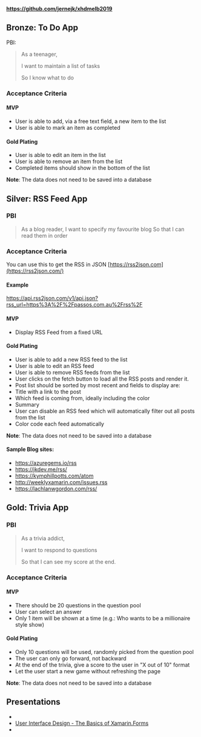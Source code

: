 **<https://github.com/jernejk/xhdmelb2019>**

## Bronze: To Do App

PBI:

> As a teenager,
> 
> I want to maintain a list of tasks
> 
> So I know what to do

### Acceptance Criteria

#### MVP

- User is able to add, via a free text field, a new item to the list
- User is able to mark an item as completed

#### Gold Plating

- User is able to edit an item in the list
- User is able to remove an item from the list
- Completed items should show in the bottom of the list

**Note**: The data does not need to be saved into a database

## Silver: RSS Feed App

### PBI

> As a blog reader,
> I want to specify my favourite blog
> So that I can read them in order

### Acceptance Criteria

You can use this to get the RSS in JSON [https://rss2json.com](https://rss2json.com/)

#### Example

<https://api.rss2json.com/v1/api.json?rss_url=https%3A%2F%2Fpassos.com.au%2Frss%2F>

#### MVP

- Display RSS Feed from a fixed URL

#### Gold Plating

- User is able to add a new RSS feed to the list
- User is able to edit an RSS feed
- User is able to remove RSS feeds from the list
- User clicks on the fetch button to load all the RSS posts and render it.
- Post list should be sorted by most recent and fields to display are:
- Title with a link to the post
- Which feed is coming from, ideally including the color
- Summary
- User can disable an RSS feed which will automatically filter out all posts from the list
- Color code each feed automatically

**Note**: The data does not need to be saved into a database

#### Sample Blog sites:

- <https://azuregems.io/rss>
- <https://jkdev.me/rss/>
- <https://kymphillpotts.com/atom>
- <http://weeklyxamarin.com/issues.rss>
- <https://lachlanwgordon.com/rss/>

## Gold: Trivia App

### PBI

> As a trivia addict,
> 
> I want to respond to questions
> 
> So that I can see my score at the end.

### Acceptance Criteria

#### MVP

- There should be 20 questions in the question pool
- User can select an answer
- Only 1 item will be shown at a time (e.g.: Who wants to be a millionaire style show)

#### Gold Plating

- Only 10 questions will be used, randomly picked from the question pool
- The user can only go forward, not backward
- At the end of the trivia, give a score to the user in "X out of 10" format
- Let the user start a new game without refreshing the page

**Note**: The data does not need to be saved into a database


## Presentations

- 
- [User Interface Design - The Basics of Xamarin.Forms](https://github.com/kphillpotts/XF-UserInterfaceTechniques/blob/master/MonkeyFest%202018%20-%20Presentation%20-%20Kym%20Phillpotts.pdf)
- 
